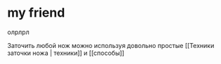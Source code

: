 # my friend

олрлрл

Заточить любой нож можно используя довольно простые [[Техники заточки ножа | техники]]  и [[способы]]
